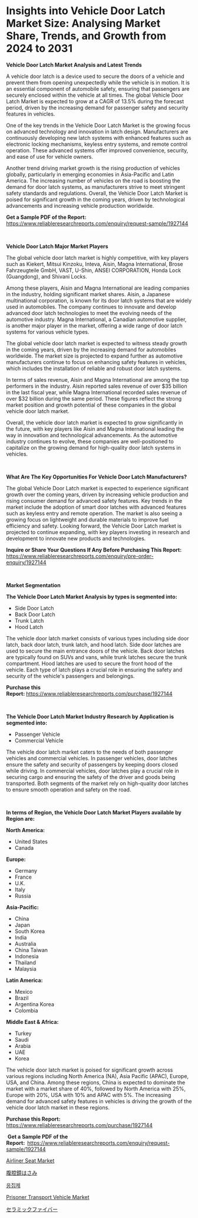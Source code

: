<p><h1>Insights into Vehicle Door Latch Market Size: Analysing Market Share, Trends, and Growth from 2024 to 2031</h1></p><p><strong>Vehicle Door Latch Market Analysis and Latest Trends</strong></p>
<p><p>A vehicle door latch is a device used to secure the doors of a vehicle and prevent them from opening unexpectedly while the vehicle is in motion. It is an essential component of automobile safety, ensuring that passengers are securely enclosed within the vehicle at all times. The global Vehicle Door Latch Market is expected to grow at a CAGR of 13.5% during the forecast period, driven by the increasing demand for passenger safety and security features in vehicles.</p><p>One of the key trends in the Vehicle Door Latch Market is the growing focus on advanced technology and innovation in latch design. Manufacturers are continuously developing new latch systems with enhanced features such as electronic locking mechanisms, keyless entry systems, and remote control operation. These advanced systems offer improved convenience, security, and ease of use for vehicle owners.</p><p>Another trend driving market growth is the rising production of vehicles globally, particularly in emerging economies in Asia-Pacific and Latin America. The increasing number of vehicles on the road is boosting the demand for door latch systems, as manufacturers strive to meet stringent safety standards and regulations. Overall, the Vehicle Door Latch Market is poised for significant growth in the coming years, driven by technological advancements and increasing vehicle production worldwide.</p></p>
<p><strong>Get a Sample PDF of the Report:&nbsp;</strong> <a href="https://www.reliableresearchreports.com/enquiry/request-sample/1927144">https://www.reliableresearchreports.com/enquiry/request-sample/1927144</a></p>
<p>&nbsp;</p>
<p><strong>Vehicle Door Latch Major Market Players</strong></p>
<p><p>The global vehicle door latch market is highly competitive, with key players such as Kiekert, Mitsui Kinzoku, Inteva, Aisin, Magna International, Brose Fahrzeugteile GmbH, VAST, U-Shin, ANSEI CORPORATION, Honda Lock (Guangdong), and Shivani Locks. </p><p>Among these players, Aisin and Magna International are leading companies in the industry, holding significant market shares. Aisin, a Japanese multinational corporation, is known for its door latch systems that are widely used in automobiles. The company continues to innovate and develop advanced door latch technologies to meet the evolving needs of the automotive industry. Magna International, a Canadian automotive supplier, is another major player in the market, offering a wide range of door latch systems for various vehicle types.</p><p>The global vehicle door latch market is expected to witness steady growth in the coming years, driven by the increasing demand for automobiles worldwide. The market size is projected to expand further as automotive manufacturers continue to focus on enhancing safety features in vehicles, which includes the installation of reliable and robust door latch systems.</p><p>In terms of sales revenue, Aisin and Magna International are among the top performers in the industry. Aisin reported sales revenue of over $35 billion in the last fiscal year, while Magna International recorded sales revenue of over $32 billion during the same period. These figures reflect the strong market position and growth potential of these companies in the global vehicle door latch market.</p><p>Overall, the vehicle door latch market is expected to grow significantly in the future, with key players like Aisin and Magna International leading the way in innovation and technological advancements. As the automotive industry continues to evolve, these companies are well-positioned to capitalize on the growing demand for high-quality door latch systems in vehicles.</p></p>
<p>&nbsp;</p>
<p><strong>What Are The Key Opportunities For Vehicle Door Latch Manufacturers?</strong></p>
<p><p>The global Vehicle Door Latch market is expected to experience significant growth over the coming years, driven by increasing vehicle production and rising consumer demand for advanced safety features. Key trends in the market include the adoption of smart door latches with advanced features such as keyless entry and remote operation. The market is also seeing a growing focus on lightweight and durable materials to improve fuel efficiency and safety. Looking forward, the Vehicle Door Latch market is projected to continue expanding, with key players investing in research and development to innovate new products and technologies.</p></p>
<p><strong>Inquire or Share Your Questions If Any Before Purchasing This Report:</strong> <a href="https://www.reliableresearchreports.com/enquiry/pre-order-enquiry/1927144">https://www.reliableresearchreports.com/enquiry/pre-order-enquiry/1927144</a></p>
<p>&nbsp;</p>
<p><strong>Market Segmentation</strong></p>
<p><strong>The Vehicle Door Latch Market Analysis by types is segmented into:</strong></p>
<p><ul><li>Side Door Latch</li><li>Back Door Latch</li><li>Trunk Latch</li><li>Hood Latch</li></ul></p>
<p><p>The vehicle door latch market consists of various types including side door latch, back door latch, trunk latch, and hood latch. Side door latches are used to secure the main entrance doors of the vehicle. Back door latches are typically found on SUVs and vans, while trunk latches secure the trunk compartment. Hood latches are used to secure the front hood of the vehicle. Each type of latch plays a crucial role in ensuring the safety and security of the vehicle's passengers and belongings.</p></p>
<p><strong>Purchase this Report:&nbsp;</strong><a href="https://www.reliableresearchreports.com/purchase/1927144">https://www.reliableresearchreports.com/purchase/1927144</a></p>
<p>&nbsp;</p>
<p><strong>The Vehicle Door Latch Market Industry Research by Application is segmented into:</strong></p>
<p><ul><li>Passenger Vehicle</li><li>Commercial Vehicle</li></ul></p>
<p><p>The vehicle door latch market caters to the needs of both passenger vehicles and commercial vehicles. In passenger vehicles, door latches ensure the safety and security of passengers by keeping doors closed while driving. In commercial vehicles, door latches play a crucial role in securing cargo and ensuring the safety of the driver and goods being transported. Both segments of the market rely on high-quality door latches to ensure smooth operation and safety on the road.</p></p>
<p>&nbsp;</p>
<p><strong>In terms of Region, the Vehicle Door Latch Market Players available by Region are:</strong></p>
<p>
    <p> <strong> North America: </strong>
        <ul>
            <li>United States</li>
            <li>Canada</li>
        </ul>
        </p> 
    <p> <strong> Europe: </strong>
        <ul>
            <li>Germany</li>
            <li>France</li>
            <li>U.K.</li>
            <li>Italy</li>
            <li>Russia</li>
        </ul>
        </p> 
    <p> <strong> Asia-Pacific: </strong>
        <ul>
            <li>China</li>
            <li>Japan</li>
            <li>South Korea</li>
            <li>India</li>
            <li>Australia</li>
            <li>China Taiwan</li>
            <li>Indonesia</li>
            <li>Thailand</li>
            <li>Malaysia</li>
        </ul>
        </p> 
    <p> <strong> Latin America: </strong>
        <ul>
            <li>Mexico</li>
            <li>Brazil</li>
            <li>Argentina Korea</li>
            <li>Colombia</li>
        </ul>
        </p> 
    <p> <strong> Middle East & Africa: </strong>
        <ul>
            <li>Turkey</li>
            <li>Saudi</li>
            <li>Arabia</li>
            <li>UAE</li>
            <li>Korea</li>
        </ul>
    </p>
    </p>
<p><p>The vehicle door latch market is poised for significant growth across various regions including North America (NA), Asia Pacific (APAC), Europe, USA, and China. Among these regions, China is expected to dominate the market with a market share of 40%, followed by North America with 25%, Europe with 20%, USA with 10% and APAC with 5%. The increasing demand for advanced safety features in vehicles is driving the growth of the vehicle door latch market in these regions.</p></p>
<p><strong>Purchase this Report: </strong><a href="https://www.reliableresearchreports.com/purchase/1927144">https://www.reliableresearchreports.com/purchase/1927144</a></p>
<p>&nbsp;<strong>Get a Sample PDF of the Report:&nbsp;&nbsp;</strong><a href="https://www.reliableresearchreports.com/enquiry/request-sample/1927144">https://www.reliableresearchreports.com/enquiry/request-sample/1927144</a></p>
<p><strong></strong></p>
<p><p><a href="https://github.com/pgtimber/Market-Research-Report-List-1/blob/main/airliner-seat-market.md">Airliner Seat Market</a></p><p><a href="https://medium.com/@aminavandervort2023/%E8%85%B9%E8%85%94%E9%8F%A1%E7%94%A8%E3%81%AE%E3%81%AF%E3%81%95%E3%81%BF%E5%B8%82%E5%A0%B4%E8%A6%8F%E6%A8%A1%E3%81%A8%E5%B8%82%E5%A0%B4%E5%8B%95%E5%90%91-%E5%AE%8C%E5%85%A8%E3%81%AA%E7%94%A3%E6%A5%AD%E6%A6%82%E8%A6%81-2024%E5%B9%B4%E3%81%8B%E3%82%892031%E5%B9%B4%E3%81%BE%E3%81%A7-9261131246b0">腹腔鏡はさみ</a></p><p><a href="https://medium.com/@skyleitney456456/%ED%94%8C%EB%A1%9C%ED%81%98%EB%9E%80%ED%8A%B8-%EC%8B%9C%EC%9E%A5-%ED%86%B5%EC%B0%B0-%EC%8B%9C%EC%9E%A5-%EB%8F%99%ED%96%A5-%EC%84%B1%EC%9E%A5-2024%EB%85%84%EB%B6%80%ED%84%B0-2031%EB%85%84%EA%B9%8C%EC%A7%80-%EC%98%88%EC%83%81%EB%90%9C-%EC%98%88%EC%B8%A1-d969cf84b90f">응집제</a></p><p><a href="https://github.com/arionmp/Market-Research-Report-List-2/blob/main/prisoner-transport-vehicle-market.md">Prisoner Transport Vehicle Market</a></p><p><a href="https://medium.com/@klr1591/%E3%82%BB%E3%83%A9%E3%83%9F%E3%83%83%E3%82%AF%E3%83%95%E3%82%A1%E3%82%A4%E3%83%90%E3%83%BC%E3%83%9E%E3%83%BC%E3%82%B1%E3%83%83%E3%83%88%E3%81%AE%E5%B1%95%E6%9C%9B-%E6%A5%AD%E7%95%8C%E6%A6%82%E8%A6%81%E3%81%A8%E4%BA%88%E6%B8%AC-2024%E5%B9%B4%E3%81%8B%E3%82%892031%E5%B9%B4-61fc87b2c63e">セラミックファイバー</a></p></p>